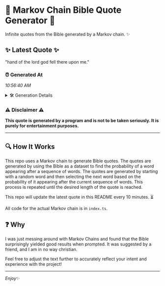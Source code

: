 # 📖 Markov Chain Bible Quote Generator 📖

Infinite quotes from the Bible generated by a Markov chain. ✨

## ✨ Latest Quote ✨
"hand of the lord god fell there upon me."

### ⏰ Generated At
*10:56:40 AM*

<details>
    <summary>🛠️ Generation Details</summary>
    <p>
        <strong>🌱 Seed:</strong> hand<br>
        <strong>🔄 Iterations:</strong> 8<br>
        <strong>📜 Context History:</strong><br>[ hand ]: of<br>[ hand, of ]: the<br>[ hand, of, the ]: lord<br>[ hand, of, the, lord ]: god<br>[ hand, of, the, lord, god ]: fell<br>[ hand, of, the, lord, god, fell ]: there<br>[ of, the, lord, god, fell, there ]: upon<br>[ the, lord, god, fell, there, upon ]: me.<br>
    </p>
</details>

### ⚠️ Disclaimer ⚠️
**This quote is generated by a program and is not to be taken seriously. It is purely for entertainment purposes.**

---

## 🔍 How It Works

This repo uses a Markov chain to generate Bible quotes. The quotes are generated by using the Bible as a dataset to find the probability of a word appearing after a sequence of words. The quotes are generated by starting with a random word and then selecting the next word based on the probability of it appearing after the current sequence of words. This process is repeated until the desired length of the quote is reached.

This repo will update the latest quote in this README every 10 minutes. ⏳

All code for the actual Markov chain is in `index.ts`.

## ❓ Why

I was just messing around with Markov Chains and found that the Bible surprisingly yielded good results when prompted. 
It was suggested by a friend, and I am in no way christian.

Feel free to adjust the text further to accurately reflect your intent and experience with the project!

---

*Enjoy*✨
